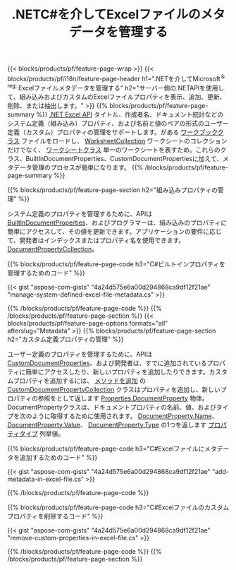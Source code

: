﻿---
title: .NETC#を介してExcelファイルのメタデータを管理する
url: /ja/net/metadata/
description: わずか数行のC#コードで、Excelファイルのメタデータを表示、追加、編集、削除、または抽出します
---
{{< blocks/products/pf/feature-page-wrap >}}
{{< blocks/products/pf/i18n/feature-page-header h1=".NETを介してMicrosoft<sup>＆reg; </sup>Excelファイルメタデータを管理する" h2="サーバー側の.NETAPIを使用して、組み込みおよびカスタムのExcelファイルプロパティを表示、追加、更新、削除、または抽出します。" >}}
{{% blocks/products/pf/feature-page-summary %}}
[.NET Excel API](/cells/net/) タイトル、作成者名、ドキュメント統計などのシステム定義（組み込み）プロパティ、および名前と値のペアの形式のユーザー定義（カスタム）プロパティの管理をサポートします。がある [ワークブッククラス](https://reference.aspose.com/cells/net/aspose.cells/workbook) ファイルをロードし、 [WorksheetCollection](https://reference.aspose.com/cells/net/aspose.cells/worksheetcollection) ワークシートのコレクションだけでなく、 [ワークシートクラス](https://reference.aspose.com/cells/net/aspose.cells/worksheet) 単一のワークシートを表すため。これらのクラス、BuiltInDocumentProperties、CustomDocumentPropertiesに加えて、メタデータ管理のプロセスが簡単になります。 
{{% /blocks/products/pf/feature-page-summary %}}

{{% blocks/products/pf/feature-page-section h2="組み込みプロパティの管理" %}}

システム定義のプロパティを管理するために、APIは [BuiltInDocumentProperties](https://reference.aspose.com/cells/net/aspose.cells/workbook/properties/builtindocumentproperties)、およびプログラマーは、組み込みのプロパティに簡単にアクセスして、その値を更新できます。アプリケーションの要件に応じて、開発者はインデックスまたはプロパティ名を使用できます。 [DocumentPropertyCollection](https://reference.aspose.com/cells/net/aspose.cells.properties/documentpropertycollection)。 

{{% blocks/products/pf/feature-page-code h3="C#ビルトインプロパティを管理するためのコード" %}}

{{< gist "aspose-com-gists" "4a24d575e6a00d294868ca9df12f21ae" "manage-system-defined-excel-file-metadata.cs" >}}

{{% /blocks/products/pf/feature-page-code %}}
{{% /blocks/products/pf/feature-page-section %}}
{{< blocks/products/pf/feature-page-options formats="all" afterslug="Metadata" >}}
{{% blocks/products/pf/feature-page-section h2="カスタム定義プロパティの管理" %}}

ユーザー定義のプロパティを管理するために、APIは [CustomDocumentProperties](https://reference.aspose.com/cells/net/aspose.cells/workbook/properties/customdocumentproperties)、および開発者は、すでに追加されているプロパティに簡単にアクセスしたり、新しいプロパティを追加したりできます。カスタムプロパティを追加するには、 [メソッドを追加](https://reference.aspose.com/cells/net/aspose.cells.properties/customdocumentpropertycollection/methods/add/index) の [CustomDocumentPropertyCollection](https://reference.aspose.com/cells/net/aspose.cells.properties/customdocumentpropertycollection) クラスはプロパティを追加し、新しいプロパティの参照をとして返します [Properties.DocumentProperty](https://reference.aspose.com/cells/net/aspose.cells.properties/documentproperty) 物体。 DocumentPropertyクラスは、ドキュメントプロパティの名前、値、およびタイプを次のように取得するために使用されます。 [DocumentProperty.Name](https://reference.aspose.com/cells/net/aspose.cells.properties/documentproperty/properties/name)、 [DocumentProperty.Value](https://reference.aspose.com/cells/net/aspose.cells.properties/documentproperty/properties/value)、  [DocumentProperty.Type](https://reference.aspose.com/cells/net/aspose.cells.properties/documentproperty/properties/type) の1つを返します [プロパティタイプ](https://reference.aspose.com/cells/net/aspose.cells.properties/propertytype) 列挙値。 
 
{{% blocks/products/pf/feature-page-code h3="C#Excelファイルにメタデータを追加するためのコード" %}}

{{< gist "aspose-com-gists" "4a24d575e6a00d294868ca9df12f21ae" "add-metadata-in-excel-file.cs" >}}

{{% /blocks/products/pf/feature-page-code %}}


{{% blocks/products/pf/feature-page-code h3="C#Excelファイルのカスタムプロパティを削除するコード" %}}

{{< gist "aspose-com-gists" "4a24d575e6a00d294868ca9df12f21ae" "remove-custom-properties-in-excel-file.cs" >}}

{{% /blocks/products/pf/feature-page-code %}}
{{% /blocks/products/pf/feature-page-section %}}
